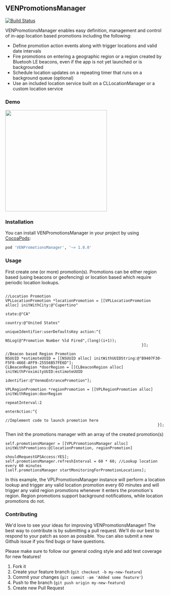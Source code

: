 ## VENPromotionsManager
[![Build Status](https://travis-ci.org/venmo/VENPromotionsManager.svg?branch=master)](https://travis-ci.org/venmo/VENPromotionsManager)

VENPromotionsManager enables easy definition, management and control of in-app location based promotions including the following:
- Define promotion action events along with trigger locations and valid date intervals
- Fire promotions on entering a geographic region or a region created by Bluetooh LE beacons, even if the app is not yet launched or is backgrounded
- Schedule location updates on a repeating timer that runs on a background queue (optional)
- Use an included location service built on a CLLocationManager or a custom location service

### Demo
<img src="example.gif" width="320">


### Installation

You can install VENPromotionsManager in your project by using [CocoaPods](https://github.com/cocoapods/cocoapods):

```Ruby
pod 'VENPromotionsManager', '~> 1.0.0'
```
### Usage

First create one (or more) promotion(s). Promotions can be either region based (using beacons or geofencing) or location based which require periodic location lookups.
```objc

//Location Promotion
VPLLocationPromotion *locationPromotion = [[VPLLocationPromotion alloc] initWithCity:@"Cupertino"
                                                                       state:@"CA"
                                                                     country:@"United States"
                                                            uniqueIdentifier:userDefaultsKey action:^{
                                                                NSLog(@"Promotion Number %ld Fired",(long)(i+1));
                                                            }];

//Beacon based Region Promotion
NSUUID *estimoteUUID = [[NSUUID alloc] initWithUUIDString:@"B9407F30-F5F8-466E-AFF9-25556B57FE6D"];
CLBeaconRegion *doorRegion = [[CLBeaconRegion alloc] initWithProximityUUID:estimoteUUID
                                                                    identifier:@"VenmoEntrancePromotion"];

VPLRegionPromotion *regionPromotion = [[VPLRegionPromotion alloc] initWithRegion:doorRegion
                                                                  repeatInterval:2
                                                                    enterAction:^{
                                                                      //Implement code to launch promotion here
                                                                   }];
 ```
 
Then init the promotions manager with an array of the created promotion(s)
```objc
self.promotionsManager = [[VPLPromotionsManager alloc] initWithPromotions:@[locationPromotion, regionPromotion]
                                                   shouldRequestGPSAccess:YES];
self.promotionsManager.refreshInterval = 60 * 60; //Lookup location every 60 minutes
[self.promotionsManager startMonitoringForPromotionLocations];
 ```

In this example, the VPLPromotionsManager instance will perform a location lookup and trigger any valid location promotion every 60 minutes and will trigger any valid region promotions whenever it enters the promotion's region. Region promotions support background notifications, while location promotions do not.

### Contributing

We'd love to see your ideas for improving VENPromotionsManager! The best way to contribute is by submitting a pull request. We'll do our best to respond to your patch as soon as possible. You can also submit a new Github issue if you find bugs or have questions. 

Please make sure to follow our general coding style and add test coverage for new features!

1. Fork it
2. Create your feature branch (`git checkout -b my-new-feature`)
3. Commit your changes (`git commit -am 'Added some feature'`)
4. Push to the branch (`git push origin my-new-feature`)
5. Create new Pull Request
